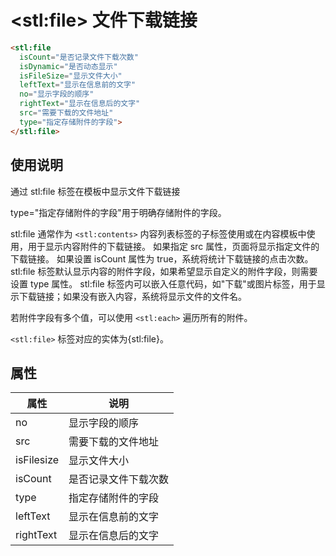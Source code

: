 # &lt;stl:file&gt; 文件下载链接

```html
<stl:file
  isCount="是否记录文件下载次数"
  isDynamic="是否动态显示"
  isFileSize="显示文件大小"
  leftText="显示在信息前的文字"
  no="显示字段的顺序"
  rightText="显示在信息后的文字"
  src="需要下载的文件地址"
  type="指定存储附件的字段">
</stl:file>
```

## 使用说明

通过 stl:file 标签在模板中显示文件下载链接

type="指定存储附件的字段"用于明确存储附件的字段。

stl:file 通常作为 `<stl:contents>` 内容列表标签的子标签使用或在内容模板中使用，用于显示内容附件的下载链接。
如果指定 src 属性，页面将显示指定文件的下载链接。
如果设置 isCount 属性为 true，系统将统计下载链接的点击次数。
stl:file 标签默认显示内容的附件字段，如果希望显示自定义的附件字段，则需要设置 type 属性。
stl:file 标签内可以嵌入任意代码，如"下载"或图片标签，用于显示下载链接；如果没有嵌入内容，系统将显示文件的文件名。

若附件字段有多个值，可以使用 `<stl:each>` 遍历所有的附件。

`<stl:file>` 标签对应的实体为{stl:file}。

## 属性

| 属性       | 说明                 |
| ---------- | -------------------- |
| no         | 显示字段的顺序       |
| src        | 需要下载的文件地址   |
| isFilesize | 显示文件大小         |
| isCount    | 是否记录文件下载次数 |
| type       | 指定存储附件的字段   |
| leftText   | 显示在信息前的文字   |
| rightText  | 显示在信息后的文字   |